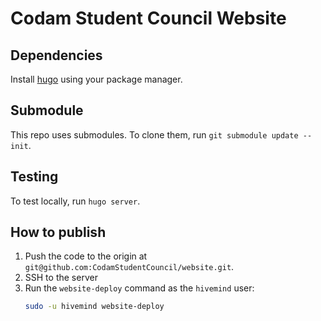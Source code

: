 # Codam Student Council Website

## Dependencies

Install [hugo](https://repology.org/project/hugo-sitegen/versions) using your
package manager.

## Submodule

This repo uses submodules. To clone them, run `git submodule update --init`.

## Testing

To test locally, run `hugo server`.

## How to publish

1. Push the code to the origin at `git@github.com:CodamStudentCouncil/website.git`.
2. SSH to the server
3. Run the `website-deploy` command as the `hivemind` user:
   ```sh
   sudo -u hivemind website-deploy
   ```
